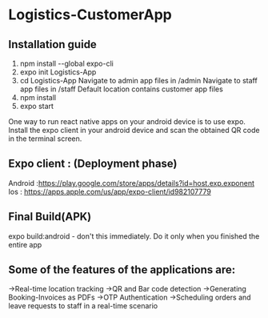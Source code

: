 # Logistics-CustomerApp

## Installation guide

1.	npm install --global expo-cli
2.	expo init Logistics-App
3.  cd Logistics-App
		Navigate to admin app files in /admin
		Navigate to staff app files in /staff
		Default location contains customer app files
4.  npm install
5.	expo start

One way to run react native apps on your android device is to use expo. 
Install the expo client in your android device and scan the obtained QR code in the terminal screen.

## Expo client : (Deployment phase)

Android :https://play.google.com/store/apps/details?id=host.exp.exponent 
Ios : https://apps.apple.com/us/app/expo-client/id982107779 

## Final Build(APK)

expo build:android - don't this immediately. Do it only when you finished the entire app

## Some of the features of the applications are:

->Real-time location tracking
->QR and Bar code detection
->Generating Booking-Invoices as PDFs
->OTP Authentication
->Scheduling orders and leave requests to staff in a real-time scenario
